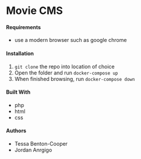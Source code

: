 # Movie CMS

#### Requirements
* use a modern browser such as google chrome


#### Installation
1. `git clone` the repo into location of choice
2. Open the folder and run `docker-compose up`
3. When finished browsing, run `docker-compose down`

#### Built With
* php
* html
* css

#### Authors
* Tessa Benton-Cooper
* Jordan Anrgigo